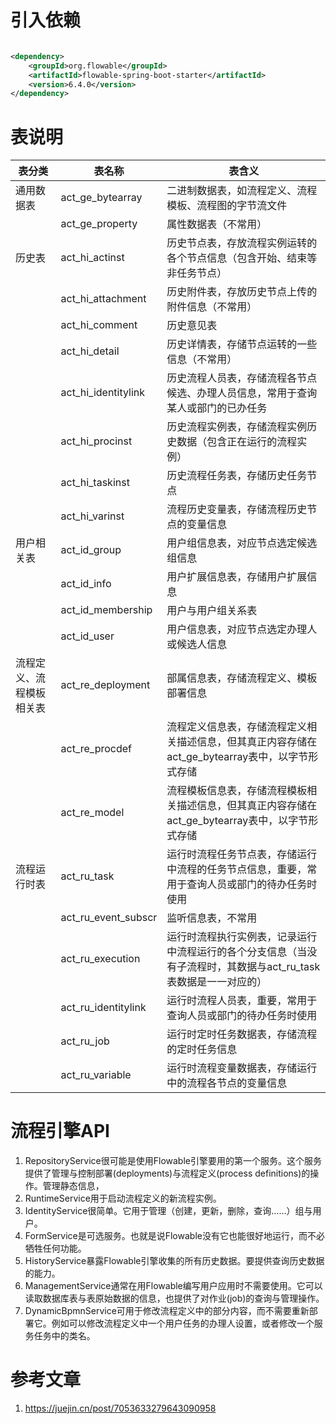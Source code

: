# 引入依赖

```xml

<dependency>
    <groupId>org.flowable</groupId>
    <artifactId>flowable-spring-boot-starter</artifactId>
    <version>6.4.0</version>
</dependency>
```

# 表说明

|表分类|表名称|表含义|
|  ----  | ----  |----|
通用数据表|act_ge_bytearray|二进制数据表，如流程定义、流程模板、流程图的字节流文件
&nbsp;|act_ge_property|属性数据表（不常用）
历史表|act_hi_actinst|历史节点表，存放流程实例运转的各个节点信息（包含开始、结束等非任务节点）
&nbsp;|act_hi_attachment|历史附件表，存放历史节点上传的附件信息（不常用）
&nbsp;|act_hi_comment|历史意见表
&nbsp;|act_hi_detail|历史详情表，存储节点运转的一些信息（不常用）
&nbsp;|act_hi_identitylink|历史流程人员表，存储流程各节点候选、办理人员信息，常用于查询某人或部门的已办任务
&nbsp;|act_hi_procinst|历史流程实例表，存储流程实例历史数据（包含正在运行的流程实例）
&nbsp;|act_hi_taskinst|历史流程任务表，存储历史任务节点
&nbsp;|act_hi_varinst|流程历史变量表，存储流程历史节点的变量信息
用户相关表|act_id_group|用户组信息表，对应节点选定候选组信息
&nbsp;|act_id_info|用户扩展信息表，存储用户扩展信息
&nbsp;|act_id_membership|用户与用户组关系表
&nbsp;|act_id_user|用户信息表，对应节点选定办理人或候选人信息
流程定义、流程模板相关表|act_re_deployment|部属信息表，存储流程定义、模板部署信息
&nbsp;|act_re_procdef|流程定义信息表，存储流程定义相关描述信息，但其真正内容存储在act_ge_bytearray表中，以字节形式存储
&nbsp;|act_re_model|流程模板信息表，存储流程模板相关描述信息，但其真正内容存储在act_ge_bytearray表中，以字节形式存储
流程运行时表|act_ru_task|运行时流程任务节点表，存储运行中流程的任务节点信息，重要，常用于查询人员或部门的待办任务时使用
&nbsp;|act_ru_event_subscr|监听信息表，不常用
&nbsp;|act_ru_execution|运行时流程执行实例表，记录运行中流程运行的各个分支信息（当没有子流程时，其数据与act_ru_task表数据是一一对应的）
&nbsp;|act_ru_identitylink|运行时流程人员表，重要，常用于查询人员或部门的待办任务时使用
&nbsp;|act_ru_job|运行时定时任务数据表，存储流程的定时任务信息
&nbsp;|act_ru_variable|运行时流程变量数据表，存储运行中的流程各节点的变量信息

# 流程引擎API

1. RepositoryService很可能是使用Flowable引擎要用的第一个服务。这个服务提供了管理与控制部署(deployments)与流程定义(process definitions)的操作。管理静态信息，
2. RuntimeService用于启动流程定义的新流程实例。
3. IdentityService很简单。它用于管理（创建，更新，删除，查询……）组与用户。
4. FormService是可选服务。也就是说Flowable没有它也能很好地运行，而不必牺牲任何功能。
5. HistoryService暴露Flowable引擎收集的所有历史数据。要提供查询历史数据的能力。
6. ManagementService通常在用Flowable编写用户应用时不需要使用。它可以读取数据库表与表原始数据的信息，也提供了对作业(job)的查询与管理操作。
7. DynamicBpmnService可用于修改流程定义中的部分内容，而不需要重新部署它。例如可以修改流程定义中一个用户任务的办理人设置，或者修改一个服务任务中的类名。

# 参考文章

1. https://juejin.cn/post/7053633279643090958